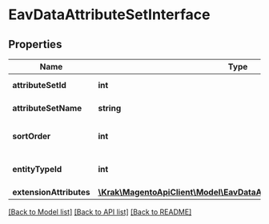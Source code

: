 # EavDataAttributeSetInterface

## Properties
Name | Type | Description | Notes
------------ | ------------- | ------------- | -------------
**attributeSetId** | **int** | Attribute set ID | [optional] 
**attributeSetName** | **string** | Attribute set name | 
**sortOrder** | **int** | Attribute set sort order index | 
**entityTypeId** | **int** | Attribute set entity type id | [optional] 
**extensionAttributes** | [**\Krak\MagentoApiClient\Model\EavDataAttributeSetExtensionInterface**](EavDataAttributeSetExtensionInterface.md) |  | [optional] 

[[Back to Model list]](../README.md#documentation-for-models) [[Back to API list]](../README.md#documentation-for-api-endpoints) [[Back to README]](../README.md)


